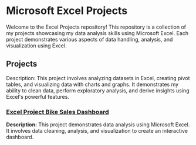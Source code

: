 # Microsoft Excel Projects

Welcome to the Excel Projects repository! This repository is a collection of my projects showcasing my data analysis skills using Microsoft Excel. Each project demonstrates various aspects of data handling, analysis, and visualization using Excel.

## Projects 
Description: This project involves analyzing datasets in Excel, creating pivot tables, and visualizing data with charts and graphs. It demonstrates my ability to clean data, perform exploratory analysis, and derive insights using Excel's powerful features.

### [Excel Project Bike Sales Dashboard](https://github.com/DrAdnanFarzandAli/Excel-Project-Bike-Sales-Dashboard)
**Description:** This project demonstrates data analysis using Microsoft Excel. It involves data cleaning, analysis, and visualization to create an interactive dashboard.
